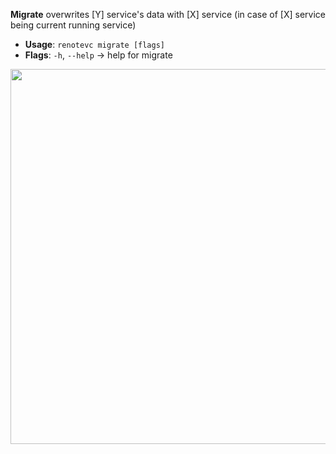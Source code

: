 **Migrate** overwrites [Y] service's data with [X] service (in case of [X] service being current running service)

- **Usage**: `renotevc migrate [flags]`
- **Flags**: `-h`, `--help` -> help for migrate

<img width="600" src="https://user-images.githubusercontent.com/59066341/205987081-6729c607-67e8-4457-8ae7-c9352e91ab62.gif">
